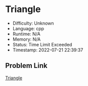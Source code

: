 # Triangle

- Difficulty: Unknown
- Language: cpp
- Runtime: N/A
- Memory: N/A
- Status: Time Limit Exceeded
- Timestamp: 2022-07-21 22:39:37

## Problem Link
[Triangle](https://leetcode.com/problems/triangle)

